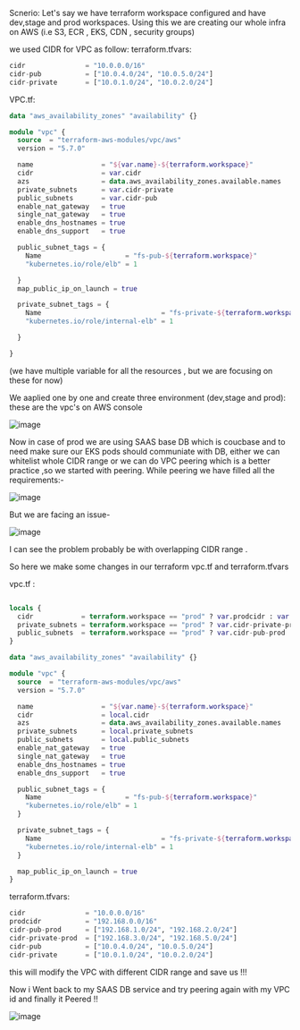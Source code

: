 Scnerio: 
Let's say we have terraform workspace configured and have dev,stage and prod workspaces.
Using this we are creating our whole infra on AWS (i.e S3, ECR , EKS, CDN , security groups)

we used CIDR for VPC as follow:
terraform.tfvars:

```tf
cidr               = "10.0.0.0/16"
cidr-pub           = ["10.0.4.0/24", "10.0.5.0/24"]
cidr-private       = ["10.0.1.0/24", "10.0.2.0/24"]
```

VPC.tf:
```tf
data "aws_availability_zones" "availability" {}

module "vpc" {
  source  = "terraform-aws-modules/vpc/aws"
  version = "5.7.0"

  name                 = "${var.name}-${terraform.workspace}"
  cidr                 = var.cidr
  azs                  = data.aws_availability_zones.available.names
  private_subnets      = var.cidr-private
  public_subnets       = var.cidr-pub
  enable_nat_gateway   = true
  single_nat_gateway   = true
  enable_dns_hostnames = true
  enable_dns_support   = true

  public_subnet_tags = {
    Name                     = "fs-pub-${terraform.workspace}"
    "kubernetes.io/role/elb" = 1

  }
  map_public_ip_on_launch = true

  private_subnet_tags = {
    Name                              = "fs-private-${terraform.workspace}"
    "kubernetes.io/role/internal-elb" = 1

  }

}
```
(we have multiple variable for all the resources , but we are focusing on these for now)

We aaplied one by one and create three environment (dev,stage and prod):
these are the vpc's on AWS console 


![image](https://github.com/user-attachments/assets/e6f60525-f924-43e6-8537-3caad1cc8930)


Now in case of prod we are using SAAS base DB which is coucbase and to need make sure our EKS pods should communiate with DB,
either we can whitelist whole CIDR range or we can do VPC peering which is a better practice ,so we started with peering.
While peering we have filled all the requirements:-

![image](https://github.com/user-attachments/assets/1af17881-2b6b-4f3a-8fdf-696c37e7a1f1)

But we are facing an issue-

![image](https://github.com/user-attachments/assets/d69a36fd-ed4c-441c-bc71-e640a93df434)

I can see the problem probably be with overlapping CIDR range .

So here we make some changes in our terraform vpc.tf and terraform.tfvars

vpc.tf :

```tf

locals {
  cidr            = terraform.workspace == "prod" ? var.prodcidr : var.cidr
  private_subnets = terraform.workspace == "prod" ? var.cidr-private-prod : var.cidr-private
  public_subnets  = terraform.workspace == "prod" ? var.cidr-pub-prod : var.cidr-pub
}

data "aws_availability_zones" "availability" {}

module "vpc" {
  source  = "terraform-aws-modules/vpc/aws"
  version = "5.7.0"

  name                 = "${var.name}-${terraform.workspace}"
  cidr                 = local.cidr
  azs                  = data.aws_availability_zones.available.names
  private_subnets      = local.private_subnets
  public_subnets       = local.public_subnets
  enable_nat_gateway   = true
  single_nat_gateway   = true
  enable_dns_hostnames = true
  enable_dns_support   = true

  public_subnet_tags = {
    Name                     = "fs-pub-${terraform.workspace}"
    "kubernetes.io/role/elb" = 1
  }

  private_subnet_tags = {
    Name                              = "fs-private-${terraform.workspace}"
    "kubernetes.io/role/internal-elb" = 1
  }

  map_public_ip_on_launch = true
}
```

terraform.tfvars:

```tf
cidr               = "10.0.0.0/16"
prodcidr           = "192.168.0.0/16"
cidr-pub-prod      = ["192.168.1.0/24", "192.168.2.0/24"]
cidr-private-prod  = ["192.168.3.0/24", "192.168.5.0/24"]
cidr-pub           = ["10.0.4.0/24", "10.0.5.0/24"]
cidr-private       = ["10.0.1.0/24", "10.0.2.0/24"]

```

this will modify the VPC with different CIDR range and save us !!!


Now i Went back to my SAAS DB service and try peering again with my VPC id and finally it Peered !!

![image](https://github.com/user-attachments/assets/e9b25a46-5f8a-4b72-8ca0-7c51c0e7eb9f)

